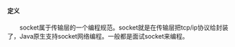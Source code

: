 #### 定义
&emsp;&emsp;socket属于传输层的一个编程规范。socket就是在传输层把tcp/ip协议给封装了，Java原生支持socket网络编程。一般都是面试socket来编程。